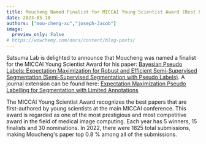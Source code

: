 ```yaml
---
title: Moucheng Named Finalist for MICCAI Young Scientist Award (Best Paper Award)
date: 2023-05-10
authors: ["mou-cheng-xu","joseph-Jacob"]
image:
  preview_only: False
# https://wowchemy.com/docs/content/blog-posts/
---
```


Satsuma Lab is delighted to announce that Moucheng was named a finalist for the MICCAI Young Scientist Award for his paper: [Bayesian Pseudo Labels: Expectation Maximization for Robust and Efficient Semi-Supervised Segmentation (Semi-Supervised Segmentation with Pseudo Labels)](https://conferences.miccai.org/2022/papers/066-Paper2505.html). A journal extension can be found here: [Expectation Maximization Pseudo Labelling for Segmentation with Limited Annotations](https://arxiv.org/abs/2305.01747)


The MICCAI Young Scientist Award recognizes the best papers that are first-authored by young scientists at the main MICCAI conference. This award is regarded as one of the most prestigious and most competitive award in the field of medical image computing. Each year has 5 winners, 15 finalists and 30 nominations. In 2022, there were 1825 total submissions, making Moucheng's paper top 0.8 \% among all of the submissions.


